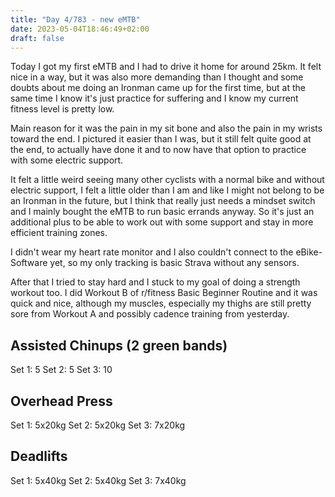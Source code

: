 ```yaml
---
title: "Day 4/783 - new eMTB"
date: 2023-05-04T18:46:49+02:00
draft: false
---
```


Today I got my first eMTB and I had to drive it home for around 25km. It felt nice in a way, but it was also more demanding than I thought and some doubts about me doing an Ironman came up for the first time, but at the same time I know it's just practice for suffering and I know my current fitness level is pretty low.

Main reason for it was the pain in my sit bone and also the pain in my wrists toward the end. I pictured it easier than I was, but it still felt quite good at the end, to actually have done it and to now have that option to practice with some electric support.

It felt a little weird seeing many other cyclists with a normal bike and without electric support, I felt a little older than I am and like I might not belong to be an Ironman in the future, but I think that really just needs a mindset switch and I mainly bought the eMTB to run basic errands anyway. So it's just an additional plus to be able to work out with some support and stay in more efficient training zones.

I didn't wear my heart rate monitor and I also couldn't connect to the eBike-Software yet, so my only tracking is basic Strava without any sensors.

After that I tried to stay hard and I stuck to my goal of doing a strength workout too.
I did Workout B of r/fitness Basic Beginner Routine and it was quick and nice, although my muscles, especially my thighs are still pretty sore from Workout A and possibly cadence training from yesterday.

## Assisted Chinups (2 green bands)
Set 1: 5
Set 2: 5
Set 3: 10

## Overhead Press
Set 1: 5x20kg
Set 2: 5x20kg
Set 3: 7x20kg

## Deadlifts
Set 1: 5x40kg
Set 2: 5x40kg
Set 3: 7x40kg
